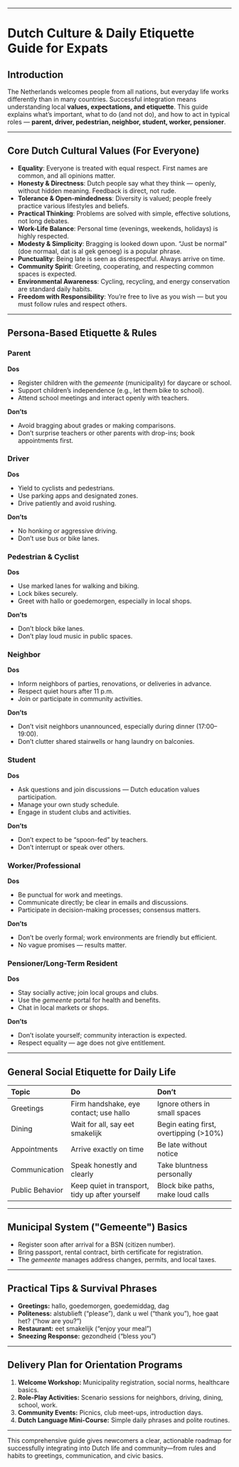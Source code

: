 
***

# Dutch Culture \& Daily Etiquette Guide for Expats

## Introduction

The Netherlands welcomes people from all nations, but everyday life works differently than in many countries. Successful integration means understanding local **values, expectations, and etiquette**. This guide explains what’s important, what to do (and not do), and how to act in typical roles — **parent, driver, pedestrian, neighbor, student, worker, pensioner**.

***

## Core Dutch Cultural Values (For Everyone)

- **Equality**: Everyone is treated with equal respect. First names are common, and all opinions matter.
- **Honesty \& Directness**: Dutch people say what they think — openly, without hidden meaning. Feedback is direct, not rude.
- **Tolerance \& Open-mindedness**: Diversity is valued; people freely practice various lifestyles and beliefs.
- **Practical Thinking**: Problems are solved with simple, effective solutions, not long debates.
- **Work-Life Balance**: Personal time (evenings, weekends, holidays) is highly respected.
- **Modesty \& Simplicity**: Bragging is looked down upon. “Just be normal” (doe normaal, dat is al gek genoeg) is a popular phrase.
- **Punctuality**: Being late is seen as disrespectful. Always arrive on time.
- **Community Spirit**: Greeting, cooperating, and respecting common spaces is expected.
- **Environmental Awareness**: Cycling, recycling, and energy conservation are standard daily habits.
- **Freedom with Responsibility**: You’re free to live as you wish — but you must follow rules and respect others.

***

## Persona-Based Etiquette \& Rules

### Parent

**Dos**

- Register children with the *gemeente* (municipality) for daycare or school.
- Support children’s independence (e.g., let them bike to school).
- Attend school meetings and interact openly with teachers.

**Don’ts**

- Avoid bragging about grades or making comparisons.
- Don’t surprise teachers or other parents with drop-ins; book appointments first.


### Driver

**Dos**

- Yield to cyclists and pedestrians.
- Use parking apps and designated zones.
- Drive patiently and avoid rushing.

**Don’ts**

- No honking or aggressive driving.
- Don’t use bus or bike lanes.


### Pedestrian \& Cyclist

**Dos**

- Use marked lanes for walking and biking.
- Lock bikes securely.
- Greet with hallo or goedemorgen, especially in local shops.

**Don’ts**

- Don’t block bike lanes.
- Don’t play loud music in public spaces.


### Neighbor

**Dos**

- Inform neighbors of parties, renovations, or deliveries in advance.
- Respect quiet hours after 11 p.m.
- Join or participate in community activities.

**Don’ts**

- Don’t visit neighbors unannounced, especially during dinner (17:00–19:00).
- Don’t clutter shared stairwells or hang laundry on balconies.


### Student

**Dos**

- Ask questions and join discussions — Dutch education values participation.
- Manage your own study schedule.
- Engage in student clubs and activities.

**Don’ts**

- Don’t expect to be “spoon-fed” by teachers.
- Don’t interrupt or speak over others.


### Worker/Professional

**Dos**

- Be punctual for work and meetings.
- Communicate directly; be clear in emails and discussions.
- Participate in decision-making processes; consensus matters.

**Don’ts**

- Don’t be overly formal; work environments are friendly but efficient.
- No vague promises — results matter.


### Pensioner/Long-Term Resident

**Dos**

- Stay socially active; join local groups and clubs.
- Use the *gemeente* portal for health and benefits.
- Chat in local markets or shops.

**Don’ts**

- Don’t isolate yourself; community interaction is expected.
- Respect equality — age does not give entitlement.

***

## General Social Etiquette for Daily Life

| Topic | Do | Don’t |
| :-- | :-- | :-- |
| Greetings | Firm handshake, eye contact; use hallo | Ignore others in small spaces |
| Dining | Wait for all, say eet smakelijk | Begin eating first, overtipping (>10%) |
| Appointments | Arrive exactly on time | Be late without notice |
| Communication | Speak honestly and clearly | Take bluntness personally |
| Public Behavior | Keep quiet in transport, tidy up after yourself | Block bike paths, make loud calls |


***

## Municipal System ("Gemeente") Basics

- Register soon after arrival for a BSN (citizen number).
- Bring passport, rental contract, birth certificate for registration.
- The *gemeente* manages address changes, permits, and local taxes.

***

## Practical Tips \& Survival Phrases

- **Greetings:** hallo, goedemorgen, goedemiddag, dag
- **Politeness:** alstublieft (“please”), dank u wel (“thank you”), hoe gaat het? (“how are you?”)
- **Restaurant:** eet smakelijk (“enjoy your meal”)
- **Sneezing Response:** gezondheid (“bless you”)

***

## Delivery Plan for Orientation Programs

1. **Welcome Workshop:** Municipality registration, social norms, healthcare basics.
2. **Role-Play Activities:** Scenario sessions for neighbors, driving, dining, school, work.
3. **Community Events:** Picnics, club meet-ups, introduction days.
4. **Dutch Language Mini-Course:** Simple daily phrases and polite routines.

***

This comprehensive guide gives newcomers a clear, actionable roadmap for successfully integrating into Dutch life and community—from rules and habits to greetings, communication, and civic basics.

